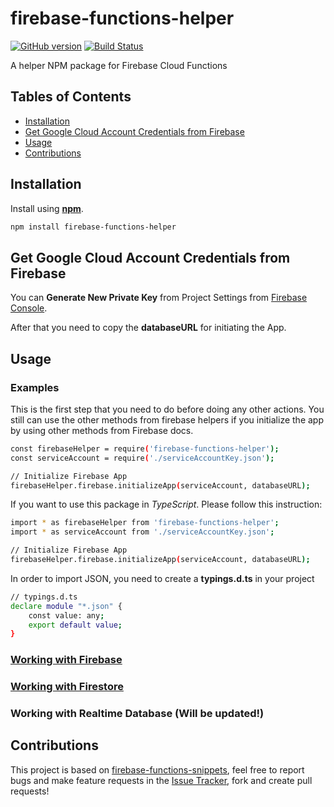 # firebase-functions-helper
[![GitHub version](https://badge.fury.io/gh/dalenguyen%2Ffirebase-functions-helper.svg)](https://badge.fury.io/gh/dalenguyen%2Ffirebase-functions-helper) [![Build Status](https://travis-ci.org/dalenguyen/firebase-functions-helper.svg?branch=master)](https://travis-ci.org/dalenguyen/firebase-functions-helper)

A helper NPM package for Firebase Cloud Functions

## Tables of Contents

* [Installation](#installation)
* [Get Google Cloud Account Credentials from Firebase](#get-google-cloud-account-credentials-from-firebase)
* [Usage](#usage)
* [Contributions](#contributions)

## Installation 

Install using [__npm__](https://www.npmjs.com/).

```sh
npm install firebase-functions-helper
```

## Get Google Cloud Account Credentials from Firebase

You can __Generate New Private Key__ from Project Settings from [Firebase Console](https://console.firebase.google.com).

After that you need to copy the __databaseURL__ for initiating the App. 

## Usage 

### Examples

This is the first step that you need to do before doing any other actions. You still can use the other methods from firebase helpers if you initialize the app by using other methods from Firebase docs.

```sh
const firebaseHelper = require('firebase-functions-helper');
const serviceAccount = require('./serviceAccountKey.json');

// Initialize Firebase App
firebaseHelper.firebase.initializeApp(serviceAccount, databaseURL);
```

If you want to use this package in *TypeScript*. Please follow this instruction:

```sh
import * as firebaseHelper from 'firebase-functions-helper';
import * as serviceAccount from './serviceAccountKey.json';

// Initialize Firebase App
firebaseHelper.firebase.initializeApp(serviceAccount, databaseURL);

```

In order to import JSON, you need to create a __typings.d.ts__ in your project

```sh
// typings.d.ts
declare module "*.json" {
    const value: any;
    export default value;
}
```

### [Working with Firebase](docs/firebase.md)
### [Working with Firestore](docs/firestore.md)
### Working with Realtime Database (Will be updated!)

## Contributions

This project is based on [firebase-functions-snippets](https://github.com/dalenguyen/firebase-functions-snippets), feel free to report bugs and make feature requests in the [Issue Tracker](https://github.com/dalenguyen/firebase-functions-helper/issues), fork and create pull requests!